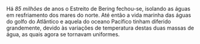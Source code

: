 ﻿Há *85 milhões* de anos o Estreito de Bering fechou-se, isolando as águas em resfriamento dos mares do norte. Até então a vida marinha das águas do golfo do Atlântico e aquela do oceano Pacífico tinham diferido grandemente, devido às variações de temperatura destas duas massas de água, as quais agora se tornavam uniformes.
